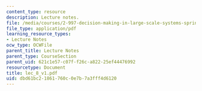```yaml
---
content_type: resource
description: Lecture notes.
file: /media/courses/2-997-decision-making-in-large-scale-systems-spring-2004/dbd61bc21861760c0e7b7a3fff4d6120_lec_8_v1.pdf
file_type: application/pdf
learning_resource_types:
- Lecture Notes
ocw_type: OCWFile
parent_title: Lecture Notes
parent_type: CourseSection
parent_uid: 621c1e57-c07f-f26c-a822-25ef44476992
resourcetype: Document
title: lec_8_v1.pdf
uid: dbd61bc2-1861-760c-0e7b-7a3fff4d6120
---
```

